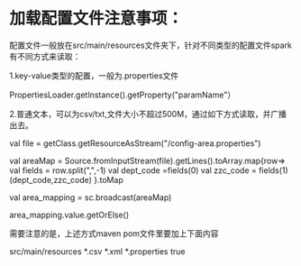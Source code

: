 # 加载配置文件注意事项：
配置文件一般放在src/main/resources文件夹下，针对不同类型的配置文件spark有不同方式来读取：

1.key-value类型的配置，一般为.properties文件

PropertiesLoader.getInstance().getProperty("paramName"）

2.普通文本，可以为csv/txt,文件大小不超过500M，通过如下方式读取，并广播出去。

val file = getClass.getResourceAsStream("/config-area.properties")

val areaMap = Source.fromInputStream(file).getLines().toArray.map{row=>
  val fields = row.split(",",-1)
  val dept_code =fields(0)
  val zzc_code = fields(1)
  (dept_code,zzc_code)
}.toMap

val area_mapping = sc.broadcast(areaMap)

area_mapping.value.getOrElse()

需要注意的是，上述方式maven pom文件<build></build>里要加上下面内容

<resources>
      <resource>
        <directory>src/main/resources</directory>
        <includes>
          <include>*.csv</include>
          <include>*.xml</include>
          <include>*.properties</include>
        </includes>
        <filtering>true</filtering>
      </resource>
 </resources>
